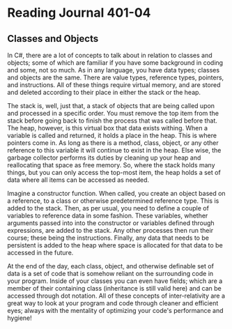 # Reading Journal 401-04

## Classes and Objects

In C#, there are a lot of concepts to talk about in relation to classes and objects; some of which are familiar if you have some background in coding and some, not so much.  As in any language, you have data types; classes and objects are the same. There are value types, reference types, pointers, and instructions.  All of these things require virtual memory, and are stored and deleted according to their place in either the stack or the heap.

The stack is, well, just that, a stack of objects that are being called upon and processed in a specific order.  You must remove the top item from the stack before going back to finish the process that was called before that.  The heap, however, is this virtual box that data exists withing.  When a variable is called and returned, it holds a place in the heap.  This is where pointers come in.  As long as there is a method, class, object, or any other reference to this variable it will continue to exist in the heap.  Else wise, the garbage collector performs its duties by cleaning up your heap and reallocating that space as free memory.  So, where the stack holds many things, but you can only access the top-most item, the heap holds a set of data where all items can be accessed as needed.

Imagine a constructor function.  When called, you create an object based on a reference, to a class or otherwise predetermined reference type.  This is added to the stack.  Then, as per usual, you need to define a couple of variables to reference data in some fashion.  These variables, whether arguments passed into into the constructor or variables defined through expressions, are added to the stack.  Any other processes then run their course; these being the instructions.  Finally, any data that needs to be persistent is added to the heap where space is allocated for that data to be accessed in the future.

At the end of the day, each class, object, and otherwise definable set of data is a set of code that is somehow reliant on the surrounding code in your program.  Inside of your classes you can even have fields; which are a member of their containing class \(inheritance is still valid here\) and can be accessed through dot notation.  All of these concepts of inter-relativity are a great way to look at your program and code through cleaner and efficient eyes; always with the mentality of optimizing your code's performance and hygiene!